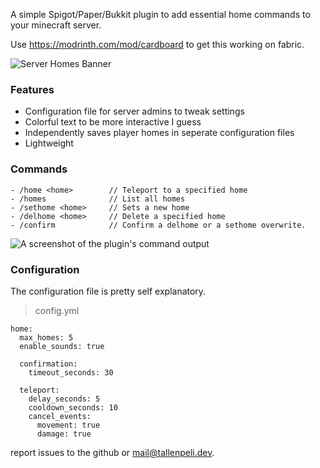 A simple Spigot/Paper/Bukkit plugin to add essential home commands to your minecraft server.

Use https://modrinth.com/mod/cardboard to get this working on fabric.

![Server Homes Banner](https://cdn.modrinth.com/data/cached_images/b6c0311bbec7b62e3850210e89b1e4714607542b.png)

### Features
- Configuration file for server admins to tweak settings
- Colorful text to be more interactive I guess
- Independently saves player homes in seperate configuration files
- Lightweight

### Commands
```
- /home <home>        // Teleport to a specified home
- /homes              // List all homes
- /sethome <home>     // Sets a new home
- /delhome <home>     // Delete a specified home
- /confirm            // Confirm a delhome or a sethome overwrite.
```

![A screenshot of the plugin's command output](https://cdn.modrinth.com/data/cached_images/13946241bdb680f7b70ae0459e8c6d0ca0ad7687.png)

### Configuration
The configuration file is pretty self explanatory.

> config.yml
```
home:
  max_homes: 5
  enable_sounds: true

  confirmation:
    timeout_seconds: 30

  teleport:
    delay_seconds: 5
    cooldown_seconds: 10
    cancel_events:
      movement: true
      damage: true
```

report issues to the github or [mail@tallenpeli.dev](mailto:mail@tallenpeli.dev).
